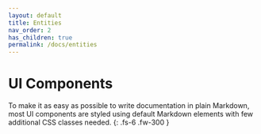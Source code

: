 ```yaml
---
layout: default
title: Entities
nav_order: 2
has_children: true
permalink: /docs/entities
---
```


# UI Components

To make it as easy as possible to write documentation in plain Markdown, most UI components are styled using default Markdown elements with few additional CSS classes needed.
{: .fs-6 .fw-300 }